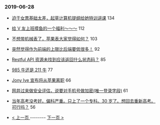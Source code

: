 ### 2019-06-28 
- [迫于女票基础太差，起草计算机提纲给她特训讲课](https://www.v2ex.com/t/578253) 134
- [给 V 友上班摸鱼的一个福利～～～](https://www.v2ex.com/t/578192) 112
- [不想带机械表了，苹果表大家觉得如何？](https://www.v2ex.com/t/578137) 103
- [突然觉得作为前端的上限比后端要低很多！](https://www.v2ex.com/t/578164) 92
- [Restful API 资源未找到应该返回什么状态码？](https://www.v2ex.com/t/578131) 85
- [985 牛还是 211 牛](https://www.v2ex.com/t/578186) 77
- [Jony Ive 宣布将从苹果离职](https://www.v2ex.com/t/578174) 66
- [网井过来做安全评估，说要对手机号做加密(唯一登录字段)](https://www.v2ex.com/t/578209) 61
- [当年高考没考好。偏科严重。只上了一个专科。30 岁了。想回去重新高考。可行吗？](https://www.v2ex.com/t/578370) 56 

- [ < 上一页 ](https://github.com/able8/v2ex-hot-record/blob/master/2019-06-27.md) -------- [ 下一页 > ](https://github.com/able8/v2ex-hot-record/blob/master/2019-06-29.md)